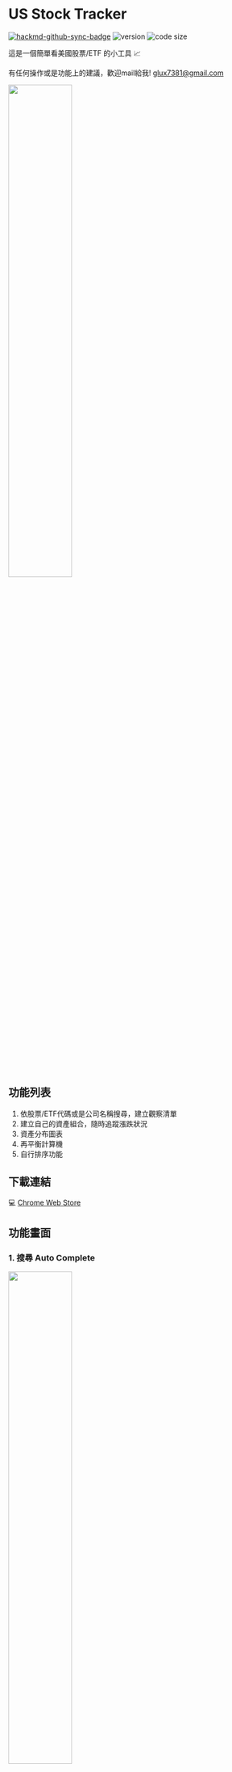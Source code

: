 # US Stock Tracker

[![hackmd-github-sync-badge](https://hackmd.io/6OhNEUMERZ-vq8lYO-zLmA/badge)](https://hackmd.io/6OhNEUMERZ-vq8lYO-zLmA) ![version](https://img.shields.io/github/package-json/v/AllenLin0321/stock-tracker) ![code size](https://img.shields.io/github/languages/code-size/AllenLin0321/stock-tracker)

這是一個簡單看美國股票/ETF 的小工具 :chart_with_upwards_trend:

有任何操作或是功能上的建議，歡迎mail給我!
glux7381@gmail.com

<img src="https://i.imgur.com/9Z6zYUW.gif" width="50%">

## 功能列表
1. 依股票/ETF代碼或是公司名稱搜尋，建立觀察清單
2. 建立自己的資產組合，隨時追蹤漲跌狀況
3. 資產分布圖表
4. 再平衡計算機
5. 自行排序功能

## 下載連結

:computer: [Chrome Web Store](https://chrome.google.com/webstore/detail/us-stock-tracker/jjkiinjlfddnfbpmegolhhibgpcmmfdi?hl=zh-TW&authuser=0)


## 功能畫面

### 1. 搜尋 Auto Complete

<img src="https://i.imgur.com/LYLavcl.png" width="50%">

### 2. 漲跌圖示化

:notebook_with_decorative_cover: 提供抓取最新價格以及刪除觀察股票功能。

<img src="https://i.imgur.com/qFvcpO4.png" width="50%">

### 3. 拖移排序
<img src="https://i.imgur.com/YvftP8m.png" width="50%">

### 4. 持倉紀錄、比例
<img src="https://i.imgur.com/McYGCRI.png" width="50%">

### 5. 視覺化圖表
<img src="https://i.imgur.com/ugZDIUj.png" width="50%">

### 6. 配重設定，顯示偏離狀況
:notebook_with_decorative_cover: 使用者可設定預期持倉的市值比重，系統自動計算目前比重以及預計比重的偏離百分比。

<img src="https://i.imgur.com/Rf7nCCo.png" width="50%">

### 7. 注資買賣股數計算機
:notebook_with_decorative_cover: 針對使用者設定的預期以及目前資產市值的配重，建議使用者買/賣的股數將比例拉近設定的預期百分比。
<img src="https://i.imgur.com/eH3gL6r.png" width="50%">
